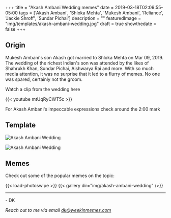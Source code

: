 +++
title = "Akash Ambani Wedding memes"
date = 2019-03-18T02:09:55-05:00
tags = ['Akash Ambani', 'Shloka Mehta', 'Mukesh Ambani', 'Reliance', 'Jackie Shroff', 'Sundar Pichai']
description = ""
featuredImage = "img/templates/akash-ambani-wedding.jpg"
draft = true
showthedate = false
+++

## Origin

Mukesh Ambani's son Akash got married to Shloka Mehta on Mar 09, 2019. <!--more-->
The wedding of the richest Indian's son was attended by the likes of Shahrukh Khan, Sundar Pichai, Aishwarya Rai and more. With so much media attention, it was no surprise that it led to a flurry of memes. No one was spared, certainly not the groom.


Watch a clip from the wedding here

{{< youtube mtUqRyCWT5c >}}

For Akash Ambani's impeccable expressions check around the 2:00 mark

## Template

![Akash Ambani Wedding](img/templates/akash-ambani-wedding.jpg)

![Akash Ambani Wedding](img/templates/akash-ambani-wedding.gif)


## Memes

Check out some of the popular memes on the topic:

{{< load-photoswipe >}}
{{< gallery dir="img/akash-ambani-wedding" />}}


---
\- DK

*Reach out to me via email dk@weekinmemes.com*
